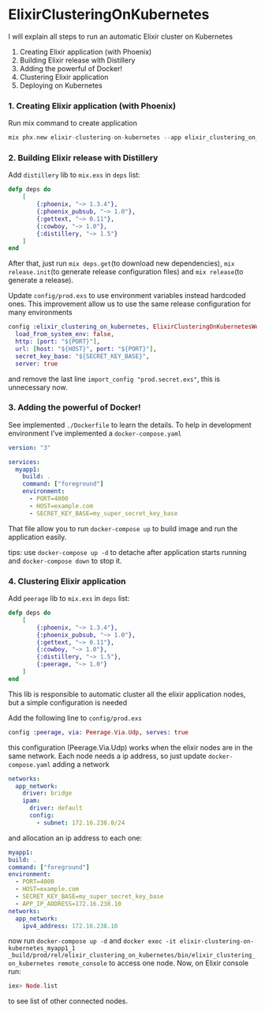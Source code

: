 # ElixirClusteringOnKubernetes

I will explain all steps to run an automatic Elixir cluster on Kubernetes

1. Creating Elixir application (with Phoenix)
2. Building Elixir release with Distillery
3. Adding the powerful of Docker!
4. Clustering Elixir application
5. Deploying on Kubernetes



### 1. Creating Elixir application (with Phoenix)

Run mix command to create application
```elixir
mix phx.new elixir-clustering-on-kubernetes --app elixir_clustering_on_kubernetes --no-brunch --no-html --no-ecto
```



### 2. Building Elixir release with Distillery

Add `distillery` lib to `mix.exs` in `deps` list:
```elixir
defp deps do
    [
        {:phoenix, "~> 1.3.4"},
        {:phoenix_pubsub, "~> 1.0"},
        {:gettext, "~> 0.11"},
        {:cowboy, "~> 1.0"},
        {:distillery, "~> 1.5"}
    ]
end
```

After that, just run `mix deps.get`(to download new dependencies), `mix release.init`(to generate release configuration files) and `mix release`(to generate a release).

Update `config/prod.exs` to use environment variables instead hardcoded ones. This improvement allow us to use the same release configuration for many environments
```elixir
config :elixir_clustering_on_kubernetes, ElixirClusteringOnKubernetesWeb.Endpoint,
  load_from_system_env: false,
  http: [port: "${PORT}"],
  url: [host: "${HOST}", port: "${PORT}"],
  secret_key_base: "${SECRET_KEY_BASE}",
  server: true
```

and remove the last line `import_config "prod.secret.exs"`, this is unnecessary now.



### 3. Adding the powerful of Docker!

See implemented `./Dockerfile` to learn the details. To help in development environment I've implemented a `docker-compose.yaml`

```yaml
version: "3"

services:
  myapp1:
    build: .
    command: ["foreground"]
    environment:
      - PORT=4000
      - HOST=example.com
      - SECRET_KEY_BASE=my_super_secret_key_base
```

That file allow you to run `docker-compose up` to build image and run the application easily.

tips: use `docker-compose up -d` to detache after application starts running and `docker-compose down` to stop it.



### 4. Clustering Elixir application

Add `peerage` lib to `mix.exs` in `deps` list:
```elixir
defp deps do
    [
        {:phoenix, "~> 1.3.4"},
        {:phoenix_pubsub, "~> 1.0"},
        {:gettext, "~> 0.11"},
        {:cowboy, "~> 1.0"},
        {:distillery, "~> 1.5"},
        {:peerage, "~> 1.0"}
    ]
end
```

This lib is responsible to automatic cluster all the elixir application nodes, but a simple configuration is needed

Add the following line to `config/prod.exs`
```elixir
config :peerage, via: Peerage.Via.Udp, serves: true
```

this configuration (Peerage.Via.Udp) works when the elixir nodes are in the same network. Each node needs a ip address, so just update `docker-compose.yaml` adding a network
```yaml
networks:
  app_network:
    driver: bridge
    ipam:
      driver: default
      config:
        - subnet: 172.16.238.0/24
```
and allocation an ip address to each one:
```yaml
myapp1:
build: .
command: ["foreground"]
environment:
  - PORT=4000
  - HOST=example.com
  - SECRET_KEY_BASE=my_super_secret_key_base
  - APP_IP_ADDRESS=172.16.238.10
networks:
  app_network:
    ipv4_address: 172.16.238.10
```

now run `docker-compose up -d` and `docker exec -it elixir-clustering-on-kubernetes_myapp1_1 _build/prod/rel/elixir_clustering_on_kubernetes/bin/elixir_clustering_on_kubernetes remote_console` to access one node.
Now, on Elixir console run:
```elixir
iex> Node.list
```
to see list of other connected nodes.
